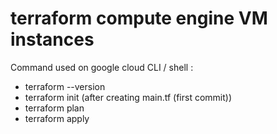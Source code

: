 # terraform compute engine VM instances
Command used on google cloud CLI / shell :
- terraform --version
- terraform init (after creating main.tf (first commit))
- terraform plan
- terraform apply
